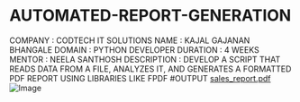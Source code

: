 # AUTOMATED-REPORT-GENERATION
COMPANY : CODTECH IT SOLUTIONS NAME : KAJAL GAJANAN BHANGALE DOMAIN : PYTHON DEVELOPER DURATION : 4 WEEKS MENTOR : NEELA SANTHOSH DESCRIPTION : DEVELOP A SCRIPT THAT READS DATA FROM A FILE, ANALYZES IT, AND GENERATES A FORMATTED PDF REPORT USING LIBRARIES LIKE FPDF
#OUTPUT
[sales_report.pdf](https://github.com/user-attachments/files/20438513/sales_report.pdf)
![Image](https://github.com/user-attachments/assets/73d54124-1fb0-4ff9-9556-43051903692a)
